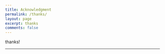 ```yaml
---
title: Acknowledgment
permalink: /thanks/
layout: page
excerpt: thanks 
comments: false
---
```


thanks!
<hr>

